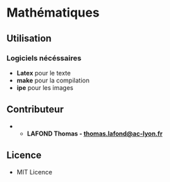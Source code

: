# Mathématiques

## Utilisation

### Logiciels nécéssaires

- **Latex** pour le texte
- **make** pour la compilation
- **ipe** pour les images

## Contributeur

* - **LAFOND Thomas - thomas.lafond@ac-lyon.fr**


## Licence

- MIT Licence
